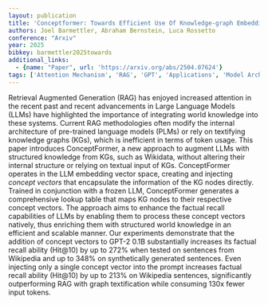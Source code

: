 ```yaml
---
layout: publication
title: 'Conceptformer: Towards Efficient Use Of Knowledge-graph Embeddings In Large Language Models'
authors: Joel Barmettler, Abraham Bernstein, Luca Rossetto
conference: "Arxiv"
year: 2025
bibkey: barmettler2025towards
additional_links:
  - {name: "Paper", url: 'https://arxiv.org/abs/2504.07624'}
tags: ['Attention Mechanism', 'RAG', 'GPT', 'Applications', 'Model Architecture', 'Prompting', 'Reinforcement Learning']
---
```

Retrieval Augmented Generation (RAG) has enjoyed increased attention in the
recent past and recent advancements in Large Language Models (LLMs) have
highlighted the importance of integrating world knowledge into these systems.
Current RAG methodologies often modify the internal architecture of pre-trained
language models (PLMs) or rely on textifying knowledge graphs (KGs), which is
inefficient in terms of token usage. This paper introduces ConceptFormer, a new
approach to augment LLMs with structured knowledge from KGs, such as Wikidata,
without altering their internal structure or relying on textual input of KGs.
ConceptFormer operates in the LLM embedding vector space, creating and
injecting *concept vectors* that encapsulate the information of the KG
nodes directly. Trained in conjunction with a frozen LLM, ConceptFormer
generates a comprehensive lookup table that maps KG nodes to their respective
concept vectors. The approach aims to enhance the factual recall capabilities
of LLMs by enabling them to process these concept vectors natively, thus
enriching them with structured world knowledge in an efficient and scalable
manner. Our experiments demonstrate that the addition of concept vectors to
GPT-2 0.1B substantially increases its factual recall ability (Hit@10) by up to
272% when tested on sentences from Wikipedia and up to 348% on synthetically
generated sentences. Even injecting only a single concept vector into the
prompt increases factual recall ability (Hit@10) by up to 213% on Wikipedia
sentences, significantly outperforming RAG with graph textification while
consuming 130x fewer input tokens.
